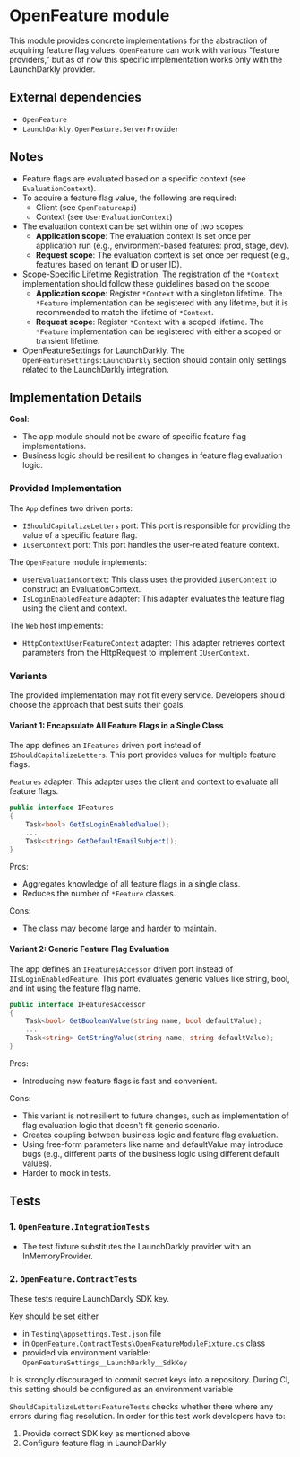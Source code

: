 ﻿# OpenFeature module

This module provides concrete implementations for the abstraction of acquiring feature flag values. `OpenFeature` can
work with various "feature providers," but as of now this specific implementation works only with the LaunchDarkly
provider.

## External dependencies

- `OpenFeature`
- `LaunchDarkly.OpenFeature.ServerProvider`

## Notes

- Feature flags are evaluated based on a specific context (see `EvaluationContext`).
- To acquire a feature flag value, the following are required:
    - Client (see `OpenFeatureApi`)
    - Context (see `UserEvaluationContext`)
- The evaluation context can be set within one of two scopes:
    - **Application scope**: The evaluation context is set once per application run (e.g., environment-based features:
      prod, stage, dev).
    - **Request scope**: The evaluation context is set once per request (e.g., features based on tenant ID or user ID).
- Scope-Specific Lifetime Registration. The registration of the `*Context` implementation should follow these guidelines
  based on the scope:
    - **Application scope**: Register `*Context` with a singleton lifetime. The `*Feature` implementation can be
      registered with any lifetime, but it is recommended to match the lifetime of `*Context`.
    - **Request scope**: Register `*Context` with a scoped lifetime. The `*Feature` implementation can be registered
      with either a scoped or transient lifetime.
- OpenFeatureSettings for LaunchDarkly. The `OpenFeatureSettings:LaunchDarkly` section should contain only settings
  related to the LaunchDarkly integration.

## Implementation Details

**Goal**:

- The app module should not be aware of specific feature flag implementations.
- Business logic should be resilient to changes in feature flag evaluation logic.

### Provided Implementation

The `App` defines two driven ports:

- `IShouldCapitalizeLetters` port: This port is responsible for providing the value of a specific feature flag.
- `IUserContext` port: This port handles the user-related feature context.

The `OpenFeature` module implements:

- `UserEvaluationContext`: This class uses the provided `IUserContext` to construct an EvaluationContext.
- `IsLoginEnabledFeature` adapter: This adapter evaluates the feature flag using the client and context.

The `Web` host implements:

- `HttpContextUserFeatureContext` adapter: This adapter retrieves context parameters from the HttpRequest to implement
  `IUserContext`.

### Variants

The provided implementation may not fit every service. Developers should choose the approach that best suits their
goals.

#### Variant 1: Encapsulate All Feature Flags in a Single Class

The app defines an `IFeatures` driven port instead of `IShouldCapitalizeLetters`. This port provides values for multiple
feature flags.

`Features` adapter: This adapter uses the client and context to evaluate all feature flags.

```csharp
public interface IFeatures  
{  
    Task<bool> GetIsLoginEnabledValue();  
    ...  
    Task<string> GetDefaultEmailSubject();  
}
```

Pros:

- Aggregates knowledge of all feature flags in a single class.
- Reduces the number of `*Feature` classes.

Cons:

- The class may become large and harder to maintain.

#### Variant 2: Generic Feature Flag Evaluation

The app defines an `IFeaturesAccessor` driven port instead of `IIsLoginEnabledFeature`. This port evaluates generic
values like string, bool, and int using the feature flag name.

```csharp
public interface IFeaturesAccessor  
{  
    Task<bool> GetBooleanValue(string name, bool defaultValue);  
    ...  
    Task<string> GetStringValue(string name, string defaultValue);  
}
```

Pros:

- Introducing new feature flags is fast and convenient.

Cons:

- This variant is not resilient to future changes, such as implementation of flag evaluation logic that doesn't fit
  generic scenario.
- Creates coupling between business logic and feature flag evaluation.
- Using free-form parameters like name and defaultValue may introduce bugs (e.g., different parts of the business logic
  using different default values).
- Harder to mock in tests.

## Tests

### 1. `OpenFeature.IntegrationTests`

- The test fixture substitutes the LaunchDarkly provider with an InMemoryProvider.

### 2. `OpenFeature.ContractTests`

These tests require LaunchDarkly SDK key.

Key should be set either

- in `Testing\appsettings.Test.json` file
- in `OpenFeature.ContractTests\OpenFeatureModuleFixture.cs` class
- provided via environment variable: `OpenFeatureSettings__LaunchDarkly__SdkKey`

It is strongly discouraged to commit secret keys into a repository. During CI, this setting should be configured as an
environment variable

`ShouldCapitalizeLettersFeatureTests` checks whether there where any errors during flag resolution. In order for this
test work developers have to:

1. Provide correct SDK key as mentioned above
2. Configure feature flag in LaunchDarkly
